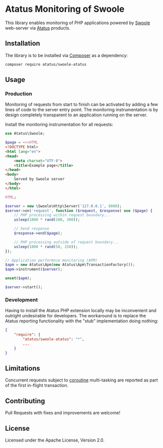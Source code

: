 Atatus Monitoring of Swoole
==============================

This library enables monitoring of PHP applications powered by [Swoole](https://openswoole.com/) web-server via [Atatus](https://www.atatus.com/) products.

## Installation

The library is to be installed via [Composer](https://getcomposer.org/) as a dependency:

```bash
composer require atatus/swoole-atatus
```

## Usage

### Production

Monitoring of requests from start to finish can be activated by adding a few lines of code to the server entry point.
The monitoring instrumentation is by design completely transparent to an application running on the server.

Install the monitoring instrumentation for all requests:
```php
use Atatus\Swoole;

$page = <<<HTML
<!DOCTYPE html>
<html lang="en">
<head>
    <meta charset="UTF-8">
    <title>Example page</title>
</head>
<body>
    Served by Swoole server
</body>
</html>

HTML;

$server = new \Swoole\Http\Server('127.0.0.1', 8080);
$server->on('request', function ($request, $response) use ($page) {
    // PHP processing within request boundary...
    usleep(1000 * rand(100, 300));

    // Send response
    $response->end($page);

    // PHP processing outside of request boundary...
    usleep(1000 * rand(50, 150));
});

// Application performnce monitoring (APM)
$apm = new Atatus\Apm(new Atatus\Apm\TransactionFactory());
$apm->instrument($server);

unset($apm);

$server->start();
```


### Development

Having to install the Atatus PHP extension locally may be inconvenient and outright undesirable for developers.
The workaround is to replace the Atatus reporting functionality with the "stub" implementation doing nothing:

```json
{
    "require": {
        "atatus/swoole-atatus": "*",
        ...
    }
}
```

## Limitations

Concurrent requests subject to [coroutine](https://www.swoole.co.uk/coroutine) multi-tasking are reported as part of the first in-flight transaction.

## Contributing

Pull Requests with fixes and improvements are welcome!

## License

Licensed under the Apache License, Version 2.0.
